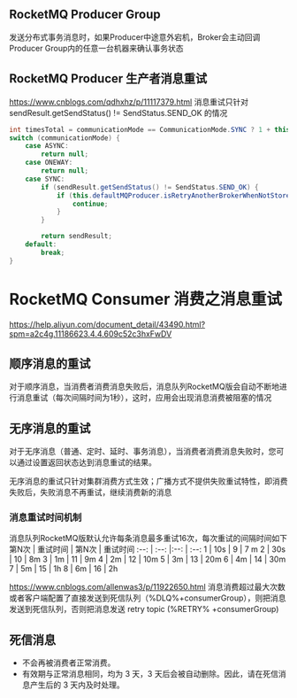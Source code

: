 ## RocketMQ Producer Group 
发送分布式事务消息时，如果Producer中途意外宕机，Broker会主动回调Producer Group内的任意一台机器来确认事务状态

## RocketMQ Producer 生产者消息重试
https://www.cnblogs.com/qdhxhz/p/11117379.html
消息重试只针对 sendResult.getSendStatus() != SendStatus.SEND_OK 的情况

```java
int timesTotal = communicationMode == CommunicationMode.SYNC ? 1 + this.defaultMQProducer.getRetryTimesWhenSendFailed() : 1;
switch (communicationMode) {
    case ASYNC:
        return null;
    case ONEWAY:
        return null;
    case SYNC:
        if (sendResult.getSendStatus() != SendStatus.SEND_OK) {
            if (this.defaultMQProducer.isRetryAnotherBrokerWhenNotStoreOK()) {
                continue;
            }
        }

        return sendResult;
    default:
        break;
}
```

# RocketMQ Consumer 消费之消息重试
https://help.aliyun.com/document_detail/43490.html?spm=a2c4g.11186623.4.4.609c52c3hxFwDV  

## 顺序消息的重试
对于顺序消息，当消费者消费消息失败后，消息队列RocketMQ版会自动不断地进行消息重试（每次间隔时间为1秒），这时，应用会出现消息消费被阻塞的情况

## 无序消息的重试
对于无序消息（普通、定时、延时、事务消息），当消费者消费消息失败时，您可以通过设置返回状态达到消息重试的结果。

无序消息的重试只针对集群消费方式生效；广播方式不提供失败重试特性，即消费失败后，失败消息不再重试，继续消费新的消息

### 消息重试时间机制
消息队列RocketMQ版默认允许每条消息最多重试16次，每次重试的间隔时间如下
第N次 | 重试时间 | 第N次 | 重试时间
:--:  | :--:   |:--:   | :--:
1     | 10s    | 9     | 7 m
2     | 30s    | 10    | 8m 
3     | 1m     | 11    | 9m
4     | 2m     | 12    | 10m
5     | 3m     | 13    | 20m
6     | 4m     | 14    | 30m
7     | 5m     | 15    | 1h
8     | 6m     | 16    | 2h


https://www.cnblogs.com/allenwas3/p/11922650.html
消息消费超过最大次数或者客户端配置了直接发送到死信队列（%DLQ%+consumerGroup），则把消息发送到死信队列，否则把消息发送 retry topic (%RETRY% +consumerGroup)

##  死信消息
* 不会再被消费者正常消费。
* 有效期与正常消息相同，均为 3 天，3 天后会被自动删除。因此，请在死信消息产生后的 3 天内及时处理。
